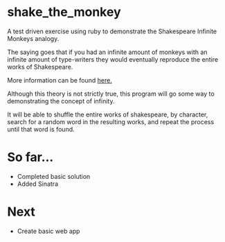 # shake_the_monkey

A test driven exercise using ruby to demonstrate the Shakespeare Infinite Monkeys analogy.

The saying goes that if you had an infinite amount of monkeys with an infinite amount of type-writers they would eventually reproduce the entire works of Shakespeare.

More information can be found [here.](http://en.wikipedia.org/wiki/Infinite_monkey_theorem_in_popular_culture)

Although this theory is not strictly true, this program will go some way to demonstrating the concept of infinity.

It will be able to shuffle the entire works of shakespeare, by character, search for a random word in the resulting works, and repeat the process until that word is found.

# So far...
* Completed basic solution
* Added Sinatra

# Next
* Create basic web app
